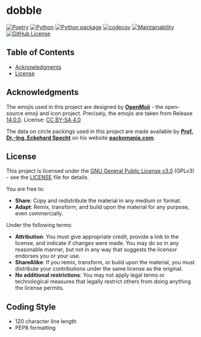 # dobble

[![Poetry](https://img.shields.io/endpoint?url=https://python-poetry.org/badge/v0.json)](https://python-poetry.org/)
[![Python](https://img.shields.io/badge/Python-3.11_|_3.12-3776AB.svg?style=flat&logo=python&logoColor=white)](https://www.python.org)
[![Python package](https://github.com/mrvnthss/dobble/actions/workflows/python-package.yml/badge.svg)](https://github.com/mrvnthss/dobble/actions/workflows/python-package.yml)
[![codecov](https://codecov.io/gh/mrvnthss/dobble/graph/badge.svg?token=3H2JGP6L38)](https://codecov.io/gh/mrvnthss/dobble)
[![Maintainability](https://api.codeclimate.com/v1/badges/0ffef4262adacd13c884/maintainability)](https://codeclimate.com/github/mrvnthss/dobble/maintainability)
[![GitHub License](https://img.shields.io/github/license/mrvnthss/dobble?color=ad2317)](https://www.gnu.org/licenses/gpl-3.0.html.en)

## Table of Contents

- [Acknowledgments](#acknowledgments)
- [License](#license)

## Acknowledgments

The emojis used in this project are designed by [**OpenMoji**](https://openmoji.org/) - the open-source emoji and icon project.
Precisely, the emojis are taken from Release [14.0.0](https://github.com/hfg-gmuend/openmoji/releases/tag/14.0.0).
License: [CC BY-SA 4.0](https://creativecommons.org/licenses/by-sa/4.0/#)

The data on circle packings used in this project are made available by [**Prof. Dr.-Ing. Eckehard Specht**](https://www.ltv.ovgu.de/Mitarbeiter/Lehrstuhlinhaber/Prof_+Eckehard+Specht-p-210.html) on his website [**packomania.com**](http://www.packomania.com).

## License

This project is licensed under the [GNU General Public License v3.0](https://www.gnu.org/licenses/gpl-3.0.en.html) (GPLv3) - see the [LICENSE](LICENSE) file for details.

You are free to:

- **Share**: Copy and redistribute the material in any medium or format.
- **Adapt**: Remix, transform, and build upon the material for any purpose, even commercially.

Under the following terms:

- **Attribution**: You must give appropriate credit, provide a link to the license, and indicate if changes were made. You may do so in any reasonable manner, but not in any way that suggests the licensor endorses you or your use.
- **ShareAlike**: If you remix, transform, or build upon the material, you must distribute your contributions under the same license as the original.
- **No additional restrictions**: You may not apply legal terms or technological measures that legally restrict others from doing anything the license permits.


## Coding Style
- 120 character line length
- PEP8 formatting
